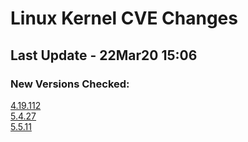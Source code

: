
# **Linux Kernel CVE Changes**

## Last Update - 22Mar20 15:06

### **New Versions Checked:**

[4.19.112](streams/4.19)  
[5.4.27](streams/5.4)  
[5.5.11](streams/5.5)  


